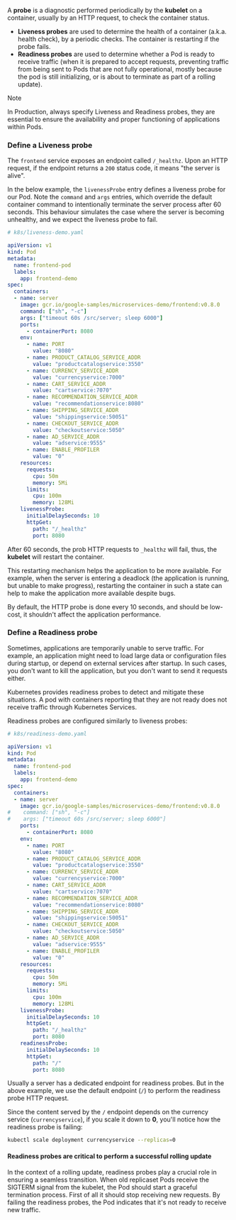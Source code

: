 
A **probe** is a diagnostic performed periodically by the **kubelet** on a container, usually by an HTTP request, to check the container status. 

- **Liveness probes** are used to determine the health of a container (a.k.a. health check), by a periodic checks. The container is restarting if the probe fails.
- **Readiness probes** are used to determine whether a Pod is ready to receive traffic (when it is prepared to accept requests, preventing traffic from being sent to Pods that are not fully operational, mostly because the pod is still initializing, or is about to terminate as part of a rolling update).

> [!NOTE]
> In Production, always specify Liveness and Readiness probes, they are essential to ensure the availability and proper functioning of applications within Pods.

### Define a Liveness probe

The `frontend` service exposes an endpoint called `/_healthz`. Upon an HTTP request, if the endpoint returns a `200` status code, it means "the server is alive".

In the below example, the `livenessProbe` entry defines a liveness probe for our Pod. 
Note the `command` and `args` entries, which override the default container command to intentionally terminate the server process after 60 seconds.
This behaviour simulates the case where the server is becoming unhealthy, and we expect the liveness probe to fail.  

```yaml
# k8s/liveness-demo.yaml

apiVersion: v1
kind: Pod
metadata:
  name: frontend-pod
  labels:
    app: frontend-demo
spec:
  containers:
  - name: server
    image: gcr.io/google-samples/microservices-demo/frontend:v0.8.0
    command: ["sh", "-c"]
    args: ["timeout 60s /src/server; sleep 6000"]
    ports:
      - containerPort: 8080
    env:
      - name: PORT
        value: "8080"
      - name: PRODUCT_CATALOG_SERVICE_ADDR
        value: "productcatalogservice:3550"
      - name: CURRENCY_SERVICE_ADDR
        value: "currencyservice:7000"
      - name: CART_SERVICE_ADDR
        value: "cartservice:7070"
      - name: RECOMMENDATION_SERVICE_ADDR
        value: "recommendationservice:8080"
      - name: SHIPPING_SERVICE_ADDR
        value: "shippingservice:50051"
      - name: CHECKOUT_SERVICE_ADDR
        value: "checkoutservice:5050"
      - name: AD_SERVICE_ADDR
        value: "adservice:9555"
      - name: ENABLE_PROFILER
        value: "0"
    resources:
      requests:
        cpu: 50m
        memory: 5Mi
      limits:
        cpu: 100m
        memory: 128Mi
    livenessProbe:
      initialDelaySeconds: 10
      httpGet:
        path: "/_healthz"
        port: 8080
```

After 60 seconds, the prob HTTP requests to `_healthz` will fail, thus, the **kubelet** will restart the container.

This restarting mechanism helps the application to be more available.
For example, when the server is entering a deadlock (the application is running, but unable to make progress),
restarting the container in such a state can help to make the application more available despite bugs.

By default, the HTTP probe is done every 10 seconds, and should be low-cost, it shouldn't affect the application performance. 

### Define a Readiness probe

Sometimes, applications are temporarily unable to serve traffic.
For example, an application might need to load large data or configuration files during startup, or depend on external services after startup. 
In such cases, you don't want to kill the application, but you don't want to send it requests either.

Kubernetes provides readiness probes to detect and mitigate these situations. 
A pod with containers reporting that they are not ready does not receive traffic through Kubernetes Services.

Readiness probes are configured similarly to liveness probes:

```yaml
# k8s/readiness-demo.yaml

apiVersion: v1
kind: Pod
metadata:
  name: frontend-pod
  labels:
    app: frontend-demo
spec:
  containers:
  - name: server
    image: gcr.io/google-samples/microservices-demo/frontend:v0.8.0
#    command: ["sh", "-c"]
#    args: ["timeout 60s /src/server; sleep 6000"]
    ports:
      - containerPort: 8080
    env:
      - name: PORT
        value: "8080"
      - name: PRODUCT_CATALOG_SERVICE_ADDR
        value: "productcatalogservice:3550"
      - name: CURRENCY_SERVICE_ADDR
        value: "currencyservice:7000"
      - name: CART_SERVICE_ADDR
        value: "cartservice:7070"
      - name: RECOMMENDATION_SERVICE_ADDR
        value: "recommendationservice:8080"
      - name: SHIPPING_SERVICE_ADDR
        value: "shippingservice:50051"
      - name: CHECKOUT_SERVICE_ADDR
        value: "checkoutservice:5050"
      - name: AD_SERVICE_ADDR
        value: "adservice:9555"
      - name: ENABLE_PROFILER
        value: "0"
    resources:
      requests:
        cpu: 50m
        memory: 5Mi
      limits:
        cpu: 100m
        memory: 128Mi
    livenessProbe:
      initialDelaySeconds: 10
      httpGet:
        path: "/_healthz"
        port: 8080
    readinessProbe:
      initialDelaySeconds: 10
      httpGet:
        path: "/"
        port: 8080
```

Usually a server has a dedicated endpoint for readiness probes. 
But in the above example, we use the default endpoint (`/`) to perform the readiness probe HTTP request.

Since the content served by the `/` endpoint depends on the currency service (`currencyservice`), if you scale it down to **0**, you'll notice how the readiness probe is failing:

```bash
kubectl scale deployment currencyservice --replicas=0
```

#### Readiness probes are critical to perform a successful rolling update 

In the context of a rolling update, readiness probes play a crucial role in ensuring a seamless transition.
When old replicaset Pods receive the SIGTERM signal from the kubelet, the Pod should start a graceful termination process. First of all it should stop receiving new requests.
By failing the readiness probes, the Pod indicates that it's not ready to receive new traffic. 
